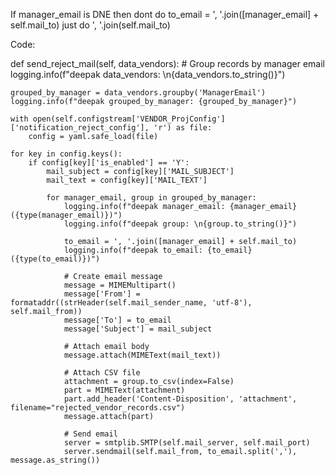 If manager_email is DNE then dont do 
to_email = ', '.join([manager_email] + self.mail_to)
just do ', '.join(self.mail_to)

Code:

def send_reject_mail(self, data_vendors):
    # Group records by manager email
    logging.info(f"deepak data_vendors: \n{data_vendors.to_string()}")

    grouped_by_manager = data_vendors.groupby('ManagerEmail')
    logging.info(f"deepak grouped_by_manager: {grouped_by_manager}")

    with open(self.configstream['VENDOR_ProjConfig']['notification_reject_config'], 'r') as file:
        config = yaml.safe_load(file)

    for key in config.keys():
        if config[key]['is_enabled'] == 'Y':
            mail_subject = config[key]['MAIL_SUBJECT']
            mail_text = config[key]['MAIL_TEXT']

            for manager_email, group in grouped_by_manager:
                logging.info(f"deepak manager_email: {manager_email} ({type(manager_email)})")
                logging.info(f"deepak group: \n{group.to_string()}")

                to_email = ', '.join([manager_email] + self.mail_to)
                logging.info(f"deepak to_email: {to_email} ({type(to_email)})")

                # Create email message
                message = MIMEMultipart()
                message['From'] = formataddr((strHeader(self.mail_sender_name, 'utf-8'), self.mail_from))
                message['To'] = to_email
                message['Subject'] = mail_subject

                # Attach email body
                message.attach(MIMEText(mail_text))

                # Attach CSV file
                attachment = group.to_csv(index=False)
                part = MIMEText(attachment)
                part.add_header('Content-Disposition', 'attachment', filename="rejected_vendor_records.csv")
                message.attach(part)

                # Send email
                server = smtplib.SMTP(self.mail_server, self.mail_port)
                server.sendmail(self.mail_from, to_email.split(','), message.as_string())
               

